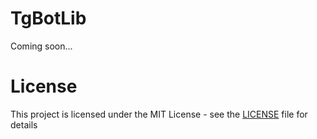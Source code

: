 # TgBotLib

Coming soon...

# License

This project is licensed under the MIT License - see the [LICENSE](LICENSE) file for details

